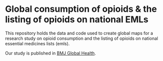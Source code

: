 # Global consumption of opioids & the listing of opioids on national EMLs

This repository holds the data and code used to create global maps for a research study on opioid consumption and the listing of opioids on national essential medicines lists (emls).

Our study is published in [BMJ Global Health](https://doi.org/10.1136/bmjgh-2020-003563).
